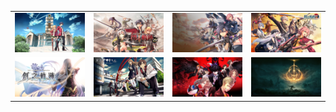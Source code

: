 |||||
|:-:|:-:|:-:|:-:|
|[![](./game/TheLegendOfHeroes/SenNoKiseki/images/cover.jpg ":size=500")](/game/TheLegendOfHeroes/SenNoKiseki/README.md#闪之轨迹)|[![](./game/TheLegendOfHeroes/SenNoKiseki2/images/cover.webp ":size=500")](/game/TheLegendOfHeroes/SenNoKiseki2/README.md#闪之轨迹ii)|[![](./game/TheLegendOfHeroes/SenNoKiseki3/images/cover.webp ":size=500") ](/game/TheLegendOfHeroes/SenNoKiseki3/README.md#闪之轨迹iii)|[![](./game/TheLegendOfHeroes/SenNoKiseki4/images/cover.webp ":size=500")](/game/TheLegendOfHeroes/SenNoKiseki4/README.md#闪之轨迹iv)|
|[![](./game/TheLegendOfHeroes/HajimariNoKiseki/images/cover.webp ":size=500")](/game/TheLegendOfHeroes/HajimariNoKiseki/README.md#创之轨迹)|[![](./game/ToykoXanadu/images/cover.jpeg ":size=500")](/game/ToykoXanadu/README.md#东京幻都-ex)|[![](./game/Persona5/images/cover.webp ":size=500")](/game/Persona5/README.md#女神异闻录5)|[![](./game/EldenRing/images/cover.webp ":size=500")](/game/EldenRing/README.md#艾尔登法环)|